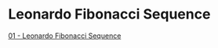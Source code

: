 # Leonardo Fibonacci Sequence

[01 - Leonardo Fibonacci Sequence](https://colab.research.google.com/drive/1vUXl0B7V-YD_81yNwVbm0qK-EyZrLJ8M?usp=sharing)